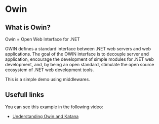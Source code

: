# Owin

## What is Owin? 

Owin = Open Web Interface for .NET

OWIN defines a standard interface between .NET web servers and web applications. The goal of the OWIN interface is to decouple server and application, encourage the development of simple modules for .NET web development, and, by being an open standard, stimulate the open source ecosystem of .NET web development tools.

This is a simple demo using middlewares.

## Usefull links

You can see this example in the following video:
* [Understanding Owin and Katana](https://app.pluralsight.com/library/courses/owin-katana-understanding/table-of-contents)















